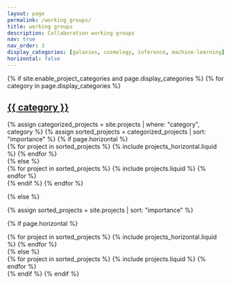 ```yaml
---
layout: page
permalink: /working_groups/
title: working groups
description: Collaboration working groups
nav: true
nav_order: 3
display_categories: [galaxies, cosmology, inference, machine-learning]
horizontal: false
---
```


<!-- pages/working_groups.md -->
<div class="projects">
{% if site.enable_project_categories and page.display_categories %}
  <!-- Display categorized projects -->
  {% for category in page.display_categories %}
  <a id="{{ category }}" href=".#{{ category }}">
    <h2 class="category">{{ category }}</h2>
  </a>
  {% assign categorized_projects = site.projects | where: "category", category %}
  {% assign sorted_projects = categorized_projects | sort: "importance" %}
  <!-- Generate cards for each project -->
  {% if page.horizontal %}
  <div class="container">
    <div class="row row-cols-1 row-cols-md-2">
    {% for project in sorted_projects %}
      {% include projects_horizontal.liquid %}
    {% endfor %}
    </div>
  </div>
  {% else %}
  <div class="row row-cols-1 row-cols-md-3">
    {% for project in sorted_projects %}
      {% include projects.liquid %}
    {% endfor %}
  </div>
  {% endif %}
  {% endfor %}

{% else %}

<!-- Display projects without categories -->

{% assign sorted_projects = site.projects | sort: "importance" %}

  <!-- Generate cards for each project -->

{% if page.horizontal %}

  <div class="container">
    <div class="row row-cols-1 row-cols-md-2">
    {% for project in sorted_projects %}
      {% include projects_horizontal.liquid %}
    {% endfor %}
    </div>
  </div>
  {% else %}
  <div class="row row-cols-1 row-cols-md-3">
    {% for project in sorted_projects %}
      {% include projects.liquid %}
    {% endfor %}
  </div>
  {% endif %}
{% endif %}
</div>

